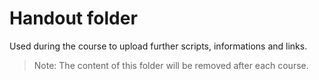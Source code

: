 # Handout folder

Used during the course to upload further scripts, informations and links. 

> Note: The content of this folder will be removed after each course.